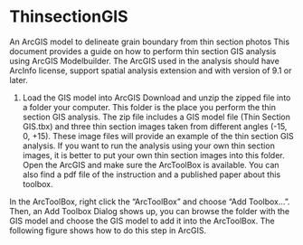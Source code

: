 # ThinsectionGIS
An ArcGIS model to delineate grain boundary from thin section photos
This document provides a guide on how to perform thin section GIS analysis using ArcGIS Modelbuilder. The ArcGIS used in the analysis should have ArcInfo license, support spatial analysis extension and with version of 9.1 or later.
1. Load the GIS model into ArcGIS
Download and unzip the zipped file into a folder your computer. This folder is the place you perform the thin section GIS analysis. The zip file includes a GIS model file (Thin Section GIS.tbx) and three thin section images taken from different angles (-15, 0, +15). These image files will provide an example of the thin section GIS analysis. If you want to run the analysis using your own thin section images, it is better to put your own thin section images into this folder.
Open the ArcGIS and make sure the ArcToolBox is available. You can also find a pdf file of the instruction and a published paper about this toolbox.

In the ArcToolBox, right click the “ArcToolBox” and choose “Add Toolbox…”. Then, an Add Toolbox Dialog shows up, you can browse the folder with the GIS model and choose the GIS model to add it into the ArcToolBox. The following figure shows how to do this step in ArcGIS.
